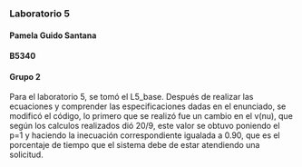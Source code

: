 ### Laboratorio 5
#### Pamela Guido Santana
#### B5340
#### Grupo 2
Para el laboratorio 5, se tomó el L5_base. Después de realizar las ecuaciones y comprender las especificaciones dadas en el enunciado, se modificó el código, lo primero que se realizó fue un cambio en el v(nu), que según los calculos realizados dió 20/9, este valor se obtuvo poniendo el p=1 y haciendo la inecuación correspondiente igualada a 0.90, que es el porcentaje de tiempo que el sistema debe de estar atendiendo una solicitud.
